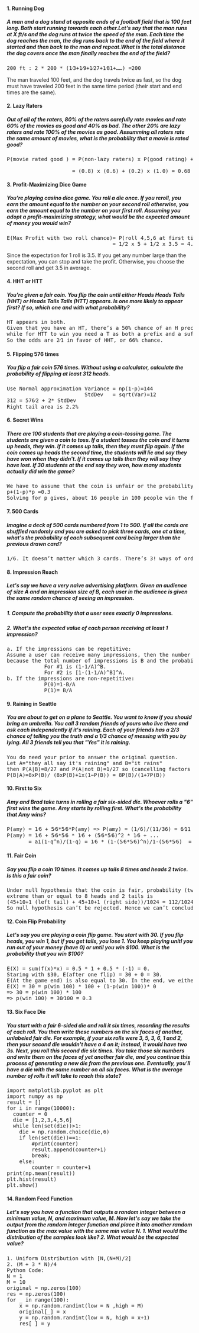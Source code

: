 #### 1. Running Dog
##### A man and a dog stand at opposite ends of a football field that is 100 feet long. Both start running towards each other.Let's say that the man runs at X ft/s and the dog runs at twice the speed of the man. Each time the dog reaches the man, the dog runs back to the end of the field where it started and then back to the man and repeat.What is the total distance the dog covers once the man finally reaches the end of the field?
<pre>
200 ft : 2 * 200 * (1⁄3+1⁄9+1⁄27+1⁄81+……) =200
</pre>

The man traveled 100 feet, and the dog travels twice as fast, so the dog must have traveled 200 feet in the same time period (their start and end times are the same).

#### 2. Lazy Raters
##### Out of all of the raters, 80% of the raters carefully rate movies and rate 60% of the movies as good and 40% as bad. The other 20% are lazy raters and rate 100% of the movies as good. Assumming all raters rate the same amount of movies, what is the probability that a movie is rated good?
<pre>
P(movie rated good ) = P(non-lazy raters) x P(good rating) + P(lazy raters) x P(good rating)<br> 
                     = (0.8) x (0.6) + (0.2) x (1.0) = 0.68
</pre>

#### 3. Profit-Maximizing Dice Game
##### You're playing casino dice game. You roll a die once. If you reroll, you earn the amount equal to the number on your second roll otherwise, you earn the amount equal to the number on your first roll. Assuming you adopt a profit-maximizing strategy, what would be the expected amount of money you would win?
<pre>
E(Max Profit with two roll chance)= P(roll 4,5,6 at first time and give up second chance) x E [4,5,6] + P(roll 1,2,3 at first time and roll the second chance) x E [1,2,3,4,5,6] 
                                  = 1/2 x 5 + 1/2 x 3.5 = 4.25
</pre>                            
Since the expectation for 1 roll is 3.5. If you get any number large than the expectation, you can stop and take the profit. Otherwise, you choose the second roll and get 3.5 in average.

#### 4. HHT or HTT
##### You're given a fair coin. You flip the coin until either Heads Heads Tails (HHT) or Heads Tails Tails (HTT) appears. Is one more likely to appear first? If so, which one and with what probability?
<pre>
HT appears in both. 
Given that you have an HT, there’s a 50% chance of an H preceding it resulting in a HHT win, 
while for HTT to win you need a T as both a prefix and a suffix T - HT - T so that 1⁄2 * 1⁄2=25%. 
So the odds are 2⁄1 in favor of HHT, or 66% chance.
</pre>

#### 5. Flipping 576 times
##### You flip a fair coin 576 times. Without using a calculator, calculate the probability of flipping at least 312 heads.

<pre>
Use Normal approximation Variance = np(1-p)=144 
                         StdDev   = sqrt(Var)=12
312 = 576⁄2 + 2* StdDev 
Right tail area is 2.2%
</pre>

#### 6. Secret Wins
##### There are 100 students that are playing a coin-tossing game. The students are given a coin to toss. If a student tosses the coin and it turns up heads, they win. If it comes up tails, then they must flip again. If the coin comes up heads the second time, the students will lie and say they have won when they didn't. If it comes up tails then they will say they have lost. If 30 students at the end say they won, how many students actually did win the game?
<pre>
We have to assume that the coin is unfair or the probability of a coin toss to turn out heads/tails is unknown.
p+(1-p)*p =0.3
Solving for p gives, about 16 people in 100 people win the first time, the other 14 lie to say won.
</pre>

#### 7. 500 Cards
##### Imagine a deck of 500 cards numbered from 1 to 500. If all the cards are shuffled randomly and you are asked to pick three cards, one at a time, what's the probability of each subsequent card being larger than the previous drawn card?
<pre>
1/6. It doesn’t matter which 3 cards. There’s 3! ways of ordering the cards, and only one way of ordering them in increasing order.
</pre>

#### 8. Impression Reach
##### Let's say we have a very naive advertising platform. Given an audience of size A and an impression size of B, each user in the audience is given the same random chance of seeing an impression. 
##### 1. Compute the probability that a user sees exactly 0 impressions.  
##### 2. What's the expected value of each person receiving at least 1 impression?
<pre>
a. If the impressions can be repetitive: 
Assume a user can receive many impressions, then the number of a times a user receive an impression follows the binomial distribution (B, 1/A), 
because the total number of impressions is B and the probability a user being selected for an impression is the same for all the audience, i.e., 1/A. 
            For #1 is (1-1/A)^B.
            For #2 is [1-(1-1/A)^B]^A.
b. If the impressions are non-repetitive:
            P(0)=1-B/A
            P(1)= B/A
</pre>

#### 9. Raining in Seattle
##### You are about to get on a plane to Seattle. You want to know if you should bring an umbrella. You call 3 random friends of yours who live there and ask each independently if it's raining. Each of your friends has a 2/3 chance of telling you the truth and a 1/3 chance of messing with you by lying. All 3 friends tell you that "Yes" it is raining.
<pre>
You do need your prior to answer the original question. 
Let A="they all say it's raining" and B="it rains" 
then P(A|B)=8/27 and P(A|not B)=1/27 so (cancelling factors of 27)
P(B|A)=8xP(B)/ (8xP(B)+1x(1−P(B)) = 8P(B)/(1+7P(B))
</pre>

#### 10. First to Six
##### Amy and Brad take turns in rolling a fair six-sided die. Whoever rolls a "6" first wins the game. Amy starts by rolling first. What's the probability that Amy wins?
<pre>
P(amy) = 1⁄6 + 5⁄6*5⁄6*P(amy) => P(amy) = (1/6)/(11/36) = 6⁄11
P(amy) = 1⁄6 + 5⁄6*5⁄6 * 1⁄6 + (5⁄6*5⁄6)^2 * 1⁄6 + ... 
       = a1(1-q^n)/(1-q) = 1⁄6 * (1-(5⁄6*5⁄6)^n)/1-(5⁄6*5⁄6)  = 6⁄11
</pre>

#### 11. Fair Coin
##### Say you flip a coin 10 times. It comes up tails 8 times and heads 2 twice. Is this a fair coin?
<pre>
Under null hypothesis that the coin is fair, probability (two-sided) of observing something more 
extreme than or equal to 8 heads and 2 tails is 
(45+10+1 (left tail) + 45+10+1 (right side))/1024 = 112/1024 > 0.05. 
So null hypothesis can’t be rejected. Hence we can’t conclude that the coin is biased.
</pre>

#### 12. Coin Flip Probability
##### Let's say you are playing a coin flip game. You start with 30. If you flip heads, you win 1, but if you get tails, you lose 1. You keep playing unitl you run out of your money (have 0) or until you win $100. What is the probability that you win $100?
<pre>
E(X) = sum(f(x)*x) = 0.5 * 1 + 0.5 * (-1) = 0.
Staring with $30, E(after one flip) = 30 + 0 = 30.
E(At the game end) is also equal to 30. In the end, we either lose and have 0 or win and have 100 Now, in the end, we will still have an expected value of $ 30 no matter what.
E(X) = 30 = p(win 100) * 100 + (1-p(win 100))* 0
=> 30 = p(win 100) * 100
=> p(win 100) = 30⁄100 = 0.3
</pre>

#### 13. Six Face Die
##### You start with a fair 6-sided die and roll it six times, recording the results of each roll. You then write these numbers on the six faces of another, unlabeled fair die. For example, if your six rolls were 3, 5, 3, 6, 1 and 2, then your second die wouldn't have a 4 on it; instead, it would have two 3s. Next, you roll this second die six times. You take those six numbers and write them on the faces of yet another fair die, and you continue this process of generating a new die from the previous one. Eventually, you'll have a die with the same number on all six faces. What is the average number of rolls it will take to reach this state?
<pre>
import matplotlib.pyplot as plt
import numpy as np
result = []
for i in range(10000):
  counter = 0
  die = [1,2,3,4,5,6]
  while len(set(die))>1:
    die = np.random.choice(die,6)
    if len(set(die))==1:
        #print(counter)
        result.append(counter+1)
        break;
    else:
        counter = counter+1
print(np.mean(result))
plt.hist(result)
plt.show()
</pre>

#### 14. Random Feed Function
##### Let's say you have a function that outputs a random integer between a minimum value, N, and maximum value, M. Now let's say we take the output from the random integer function and place it into another random function as the max value with the same min value N. 1. What would the distribution of the samples look like? 2. What would be the expected value?
<pre>
1. Uniform Distribution with [N,(N+M)/2]
2. (M + 3 * N)/4
Python Code:
N = 1
M = 10
original = np.zeros(100)
res = np.zeros(100)
for _ in range(100):
    x = np.random.randint(low = N ,high = M)
    original[_] = x
    y = np.random.randint(low = N, high = x+1)
    res[_] = y
</pre>











